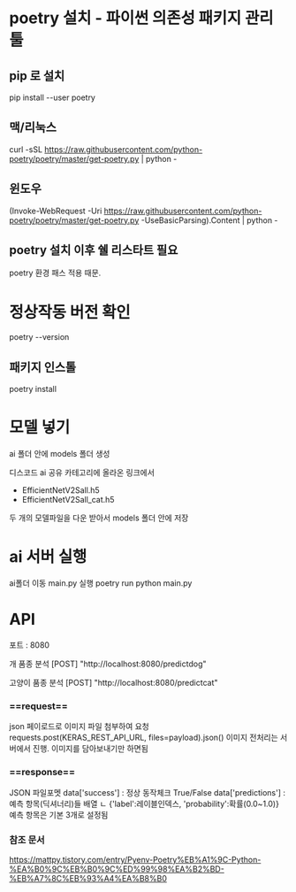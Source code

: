 # poetry 설치 - 파이썬 의존성 패키지 관리 툴

## pip 로 설치
pip install --user poetry

## 맥/리눅스
curl -sSL https://raw.githubusercontent.com/python-poetry/poetry/master/get-poetry.py | python -

## 윈도우
(Invoke-WebRequest -Uri https://raw.githubusercontent.com/python-poetry/poetry/master/get-poetry.py -UseBasicParsing).Content | python -


## poetry 설치 이후 쉘 리스타트 필요
poetry 환경 패스 적용 때문.

# 정상작동 버전 확인
poetry --version 


## 패키지 인스톨
poetry install


# 모델 넣기
ai 폴더 안에 models 폴더 생성

디스코드 ai 공유 카테고리에 올라온 링크에서 
- EfficientNetV2Sall.h5
- EfficientNetV2Sall_cat.h5

두 개의 모델파일을 다운 받아서 models 폴더 안에 저장

# ai 서버 실행
ai폴더 이동
main.py 실행
poetry run python main.py


# API
포트 : 8080

개 품종 분석 
[POST] "http://localhost:8080/predictdog"

고양이 품종 분석 
[POST] "http://localhost:8080/predictcat"

### ==request==
json 페이로드로 이미지 파일 첨부하여 요청
requests.post(KERAS_REST_API_URL, files=payload).json()
이미지 전처리는 서버에서 진행. 이미지를 담아보내기만 하면됨

### ==response==
JSON 파일포멧
data['success'] : 정상 동작체크 True/False
data['predictions'] : 예측 항목(딕셔너리)들 배열
  ㄴ {'label':레이블인덱스, 'probability':확률(0.0~1.0)}
  예측 항목은 기본 3개로 설정됨


### 참조 문서 
https://mattpy.tistory.com/entry/Pyenv-Poetry%EB%A1%9C-Python-%EA%B0%9C%EB%B0%9C%ED%99%98%EA%B2%BD-%EB%A7%8C%EB%93%A4%EA%B8%B0

